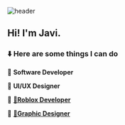 ![header](https://i.imgur.com/g4fz8Fv.png)
## Hi! I'm Javi.
### ⬇️ Here are some things I can do

🔸 **Software Developer**

🔸 **UI/UX Designer**

🔸 [**🔗Roblox Developer**](https://www.roblox.com/users/31244132/profile)

🔸 [**🔗Graphic Designer**](https://www.instagram.com/dig1tt)
